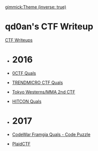 [gimmick:Theme (inverse: true)](flatly)
# qd0an's CTF Writeup

[CTF Writeups]()

  * # 2016
  * [0CTF Quals](ctfs/2016/0ctf_quals/README.md)
  * [TRENDMICRO CTF Quals](ctfs/2016/trendmicro_quals/README.md)
  * [Tokyo Westerns/MMA 2nd CTF](ctfs/2016/mma/README.md)
  * [HITCON Quals](ctfs/2016/hitcon_quals/README.md)

  * # 2017
  * [CodeWar Framgia Quals - Code Puzzle](ctfs/2017/codewar/README.md)
  * [PlaidCTF](ctfs/2017/plaidctf/README.md)